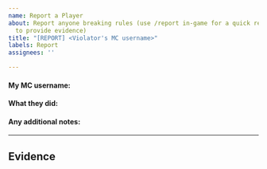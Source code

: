```yaml
---
name: Report a Player
about: Report anyone breaking rules (use /report in-game for a quick report, or this
  to provide evidence)
title: "[REPORT] <Violator's MC username>"
labels: Report
assignees: ''

---
```


#### My MC username:
<!--- Write your answer below this line --->

#### What they did:
<!--- Write your answer below this line --->

#### Any additional notes:
<!--- Write your answer below this line --->
_____
## Evidence
<!--- Upload the files below this line --->
